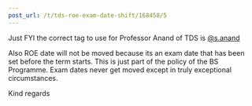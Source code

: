 ```yaml
---
post_url: /t/tds-roe-exam-date-shift/168458/5
---
```

Just FYI the correct tag to use for Professor Anand of TDS is [@s.anand](/u/s.anand)

Also ROE date will not be moved because its an exam date that has been set before the term starts. This is just part of the policy of the BS Programme. Exam dates never get moved except in truly exceptional circumstances.

Kind regards